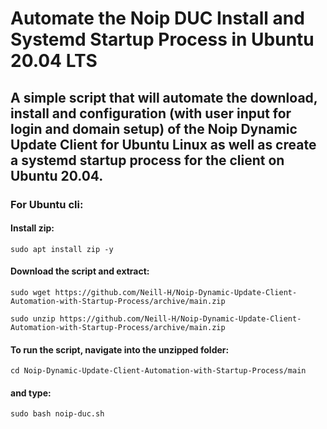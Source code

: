 # Automate the Noip DUC Install and Systemd Startup Process in Ubuntu 20.04 LTS


## A simple script that will automate the download, install and configuration (with user input for login and domain setup) of the Noip Dynamic Update Client for Ubuntu Linux as well as create a systemd startup process for the client on Ubuntu 20.04.


### For Ubuntu cli:

#### Install zip:

``` sudo apt install zip -y ```

#### Download the script and extract:

``` sudo wget https://github.com/Neill-H/Noip-Dynamic-Update-Client-Automation-with-Startup-Process/archive/main.zip  ```

``` sudo unzip https://github.com/Neill-H/Noip-Dynamic-Update-Client-Automation-with-Startup-Process/archive/main.zip ```

#### To run the script, navigate into the unzipped folder:

``` cd Noip-Dynamic-Update-Client-Automation-with-Startup-Process/main ```

#### and type:

``` sudo bash noip-duc.sh ```



